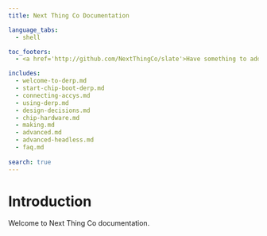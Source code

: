 ```yaml
---
title: Next Thing Co Documentation

language_tabs:
  - shell

toc_footers:
  - <a href='http://github.com/NextThingCo/slate'>Have something to add or change? Visit GitHub!</a>

includes:
  - welcome-to-derp.md
  - start-chip-boot-derp.md
  - connecting-accys.md
  - using-derp.md
  - design-decisions.md
  - chip-hardware.md
  - making.md
  - advanced.md
  - advanced-headless.md
  - faq.md
  
search: true
---
```


# Introduction
Welcome to Next Thing Co documentation.
